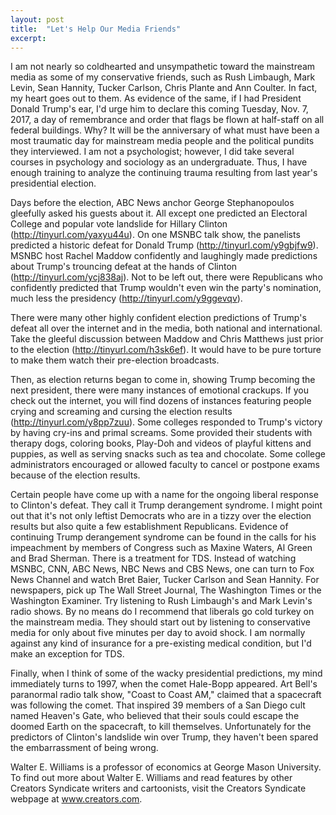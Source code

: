 ```yaml
---
layout: post
title:  "Let's Help Our Media Friends"
excerpt:
---
```




I am not nearly so coldhearted and unsympathetic toward the mainstream media as some of my conservative friends, such as Rush Limbaugh, Mark Levin, Sean Hannity, Tucker Carlson, Chris Plante and Ann Coulter. In fact, my heart goes out to them. As evidence of the same, if I had President Donald Trump's ear, I'd urge him to declare this coming Tuesday, Nov. 7, 2017, a day of remembrance and order that flags be flown at half-staff on all federal buildings. Why? It will be the anniversary of what must have been a most traumatic day for mainstream media people and the political pundits they interviewed. I am not a psychologist; however, I did take several courses in psychology and sociology as an undergraduate. Thus, I have enough training to analyze the continuing trauma resulting from last year's presidential election.

Days before the election, ABC News anchor George Stephanopoulos gleefully asked his guests about it. All except one predicted an Electoral College and popular vote landslide for Hillary Clinton (http://tinyurl.com/yaxyu44u). On one MSNBC talk show, the panelists predicted a historic defeat for Donald Trump (http://tinyurl.com/y9gbjfw9). MSNBC host Rachel Maddow confidently and laughingly made predictions about Trump's trouncing defeat at the hands of Clinton (http://tinyurl.com/ycj838aj). Not to be left out, there were Republicans who confidently predicted that Trump wouldn't even win the party's nomination, much less the presidency (http://tinyurl.com/y9ggevqv).

There were many other highly confident election predictions of Trump's defeat all over the internet and in the media, both national and international. Take the gleeful discussion between Maddow and Chris Matthews just prior to the election (http://tinyurl.com/h3sk6ef). It would have to be pure torture to make them watch their pre-election broadcasts.

Then, as election returns began to come in, showing Trump becoming the next president, there were many instances of emotional crackups. If you check out the internet, you will find dozens of instances featuring people crying and screaming and cursing the election results (http://tinyurl.com/y8pp7zuu). Some colleges responded to Trump's victory by having cry-ins and primal screams. Some provided their students with therapy dogs, coloring books, Play-Doh and videos of playful kittens and puppies, as well as serving snacks such as tea and chocolate. Some college administrators encouraged or allowed faculty to cancel or postpone exams because of the election results.

Certain people have come up with a name for the ongoing liberal response to Clinton's defeat. They call it Trump derangement syndrome. I might point out that it's not only leftist Democrats who are in a tizzy over the election results but also quite a few establishment Republicans. Evidence of continuing Trump derangement syndrome can be found in the calls for his impeachment by members of Congress such as Maxine Waters, Al Green and Brad Sherman. There is a treatment for TDS. Instead of watching MSNBC, CNN, ABC News, NBC News and CBS News, one can turn to Fox News Channel and watch Bret Baier, Tucker Carlson and Sean Hannity. For newspapers, pick up The Wall Street Journal, The Washington Times or the Washington Examiner. Try listening to Rush Limbaugh's and Mark Levin's radio shows. By no means do I recommend that liberals go cold turkey on the mainstream media. They should start out by listening to conservative media for only about five minutes per day to avoid shock. I am normally against any kind of insurance for a pre-existing medical condition, but I'd make an exception for TDS.



Finally, when I think of some of the wacky presidential predictions, my mind immediately turns to 1997, when the comet Hale-Bopp appeared. Art Bell's paranormal radio talk show, "Coast to Coast AM," claimed that a spacecraft was following the comet. That inspired 39 members of a San Diego cult named Heaven's Gate, who believed that their souls could escape the doomed Earth on the spacecraft, to kill themselves. Unfortunately for the predictors of Clinton's landslide win over Trump, they haven't been spared the embarrassment of being wrong.

Walter E. Williams is a professor of economics at George Mason University. To find out more about Walter E. Williams and read features by other Creators Syndicate writers and cartoonists, visit the Creators Syndicate webpage at www.creators.com.
